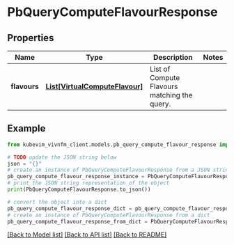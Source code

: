 # PbQueryComputeFlavourResponse


## Properties

Name | Type | Description | Notes
------------ | ------------- | ------------- | -------------
**flavours** | [**List[VirtualComputeFlavour]**](VirtualComputeFlavour.md) | List of Compute Flavours matching the query. | 

## Example

```python
from kubevim_vivnfm_client.models.pb_query_compute_flavour_response import PbQueryComputeFlavourResponse

# TODO update the JSON string below
json = "{}"
# create an instance of PbQueryComputeFlavourResponse from a JSON string
pb_query_compute_flavour_response_instance = PbQueryComputeFlavourResponse.from_json(json)
# print the JSON string representation of the object
print(PbQueryComputeFlavourResponse.to_json())

# convert the object into a dict
pb_query_compute_flavour_response_dict = pb_query_compute_flavour_response_instance.to_dict()
# create an instance of PbQueryComputeFlavourResponse from a dict
pb_query_compute_flavour_response_from_dict = PbQueryComputeFlavourResponse.from_dict(pb_query_compute_flavour_response_dict)
```
[[Back to Model list]](../README.md#documentation-for-models) [[Back to API list]](../README.md#documentation-for-api-endpoints) [[Back to README]](../README.md)


